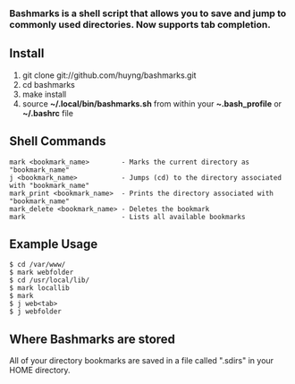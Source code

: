 ### Bashmarks is a shell script that allows you to save and jump to commonly used directories. Now supports tab completion.

## Install

1. git clone git://github.com/huyng/bashmarks.git
2. cd bashmarks
3. make install
4. source **~/.local/bin/bashmarks.sh** from within your **~.bash\_profile** or **~/.bashrc** file

## Shell Commands

    mark <bookmark_name>        - Marks the current directory as "bookmark_name"
    j <bookmark_name>           - Jumps (cd) to the directory associated with "bookmark_name"
    mark_print <bookmark_name>  - Prints the directory associated with "bookmark_name"
    mark_delete <bookmark_name> - Deletes the bookmark
    mark                        - Lists all available bookmarks
    
## Example Usage

    $ cd /var/www/
    $ mark webfolder
    $ cd /usr/local/lib/
    $ mark locallib
    $ mark
    $ j web<tab>
    $ j webfolder

## Where Bashmarks are stored
    
All of your directory bookmarks are saved in a file called ".sdirs" in your HOME directory.
